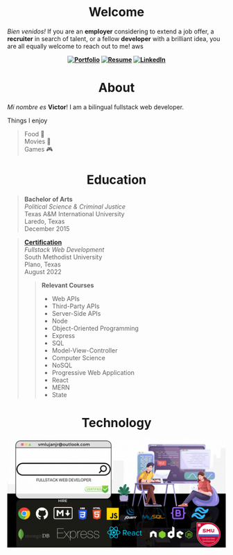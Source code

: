 <h1 style='font-weight: bold;' align='center'>
Welcome
</h1>

*Bien venidos!* If you are an **employer** considering to extend a job offer, a **recruiter** in search of talent, or a fellow **developer** with a brilliant idea, you are all equally welcome to reach out to me! aws 

<div style='font-weight: bold;' align='center'>

[![Portfolio](https://img.shields.io/badge/my-portfolio-lightgrey?style=for-the-badge)](https://vmlujanjr.vercel.app/)
[![Resume](https://img.shields.io/badge/my-resume-green?style=for-the-badge)](https://drive.google.com/file/d/1BWV-UVg0WKeqpTIT8HTKvrcJ6F-1EHg-/view?usp=share_link)
[![LinkedIn](https://img.shields.io/badge/%20linkedin-blue?style=for-the-badge&logo=linkedin)](https://www.linkedin.com/in/vmlujanjr/)

</div>

<h1 style='font-weight: bold;' align='center'>
About
</h1>

*Mi nombre es* **Victor**! I am a bilingual fullstack web developer.  

Things I enjoy
> Food 🍕  
> Movies 🍿  
> Games 🎮

<h1 style='font-weight: bold;' align='center'>
Education
</h1>

> **Bachelor of Arts**  
> *Political Science & Criminal Justice*  
> Texas A&M International University  
> Laredo, Texas  
> December 2015

> [**Certification**](https://www.credly.com/badges/7b15a31c-4fb7-434d-ba42-83bab732e2cd/public_url)  
> *Fullstack Web Development*  
> South Methodist University  
> Plano, Texas  
> August 2022
> > **Relevant Courses**
> > - Web APIs
> > - Third-Party APIs
> > - Server-Side APIs
> > - Node
> > - Object-Oriented Programming
> > - Express
> > - SQL
> > - Model-View-Controller
> > - Computer Science
> > - NoSQL
> > - Progressive Web Application
> > - React
> > - MERN
> > - State

<h1 style='font-weight: bold;' align='center'>
Technology
</h1>

[![banner](assets/images/banner.gif)](https://www.linkedin.com/in/vmlujanjr/)